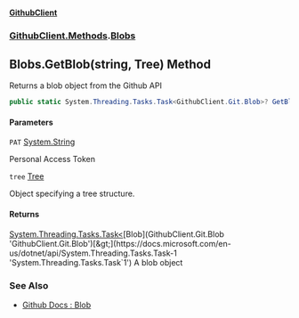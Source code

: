 #### [GithubClient](index 'index')
### [GithubClient.Methods](GithubClient.Methods 'GithubClient.Methods').[Blobs](GithubClient.Methods.Blobs 'GithubClient.Methods.Blobs')

## Blobs.GetBlob(string, Tree) Method

Returns a blob object from the Github API

```csharp
public static System.Threading.Tasks.Task<GithubClient.Git.Blob>? GetBlob(string PAT, GithubClient.Git.Tree tree);
```
#### Parameters

<a name='GithubClient.Methods.Blobs.GetBlob(string,GithubClient.Git.Tree).PAT'></a>

`PAT` [System.String](https://docs.microsoft.com/en-us/dotnet/api/System.String 'System.String')

Personal Access Token

<a name='GithubClient.Methods.Blobs.GetBlob(string,GithubClient.Git.Tree).tree'></a>

`tree` [Tree](GithubClient.Git.Tree 'GithubClient.Git.Tree')

Object specifying a tree structure.

#### Returns
[System.Threading.Tasks.Task&lt;](https://docs.microsoft.com/en-us/dotnet/api/System.Threading.Tasks.Task-1 'System.Threading.Tasks.Task`1')[Blob](GithubClient.Git.Blob 'GithubClient.Git.Blob')[&gt;](https://docs.microsoft.com/en-us/dotnet/api/System.Threading.Tasks.Task-1 'System.Threading.Tasks.Task`1')
A blob object

### See Also
- [Github Docs : Blob](https://docs.github.com/en/rest/git/blobs 'https://docs.github.com/en/rest/git/blobs')